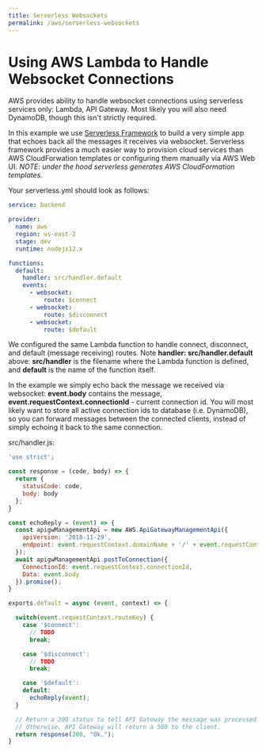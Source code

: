 ```yaml
---
title: Serverless Websockets
permalink: /aws/serverless-websockets
---
```

# Using AWS Lambda to Handle Websocket Connections

AWS provides ability to handle websocket connections using serverless services only: Lambda, API Gateway. Most likely you will also need DynamoDB, though this isn't strictly required.

In this example we use [Serverless Framework](https://www.serverless.com/) to build a very simple app that echoes back all the messages it receives via websocket.  Serverless framework provides a much easier way to provision cloud services than AWS CloudForwation templates or configuring them manually via AWS Web UI. *NOTE: under the hood serverless generates AWS CloudFormation templates.*

Your serverless.yml should look as follows:

```yaml
service: backend

provider:
  name: aws
  region: us-east-2
  stage: dev
  runtime: nodejs12.x

functions:
  default:
    handler: src/handler.default
    events:
      - websocket:
          route: $connect
      - websocket:
          route: $disconnect
      - websocket:
          route: $default
```

We configured the same Lambda function to handle connect, disconnect, and default (message receiving) routes. Note **handler: src/handler.default** above: **src/handler** is the filename where the Lambda function is defined, and **default** is the name of the function itself.

In the example we simply echo back the message we received via websocket: **event.body** contains the message, **event.requestContext.connectionId** - current connection id. You will most likely want to store all active connection ids to database (i.e. DynamoDB), so you can forward messages between the connected clients, instead of simply echoing it back to the same connection.

src/handler.js:

```js
'use strict';

const response = (code, body) => {
  return { 
    statusCode: code, 
    body: body
  };
}

const echoReply = (event) => {
  const apigwManagementApi = new AWS.ApiGatewayManagementApi({
    apiVersion: '2018-11-29',
    endpoint: event.requestContext.domainName + '/' + event.requestContext.stage
  });
  await apigwManagementApi.postToConnection({ 
    ConnectionId: event.requestContext.connectionId,
    Data: event.body
  }).promise();
}

exports.default = async (event, context) => {

  switch(event.requestContext.routeKey) {
    case '$connect':
      // TODO
      break;

    case '$disconnect':
      // TODO
      break;

    case '$default':
    default:
      echoReply(event);
  }

  // Return a 200 status to tell API Gateway the message was processed successfully. 
  // Otherwise, API Gateway will return a 500 to the client.
  return response(200, "Ok.");
}
```
